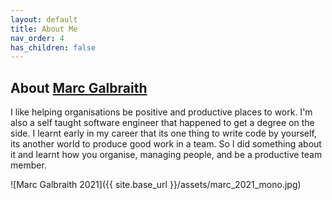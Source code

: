 ```yaml
---
layout: default
title: About Me
nav_order: 4
has_children: false
---
```


## About [Marc Galbraith](https://marcgalbraith.com)

I like helping organisations be positive and productive places to work. I'm also a self taught software engineer that happened to get a degree on the side. I learnt early in my career that its one thing to write code by yourself, its another world to produce good work in a team. So I did something about it and learnt how you organise, managing people, and be a productive team member.

![Marc Galbraith 2021]({{ site.base_url }}/assets/marc_2021_mono.jpg)
